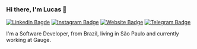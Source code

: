 ### Hi there, I'm Lucas 👋

[![Linkedin Bagde](https://img.shields.io/badge/-LinkedIn-0e76a8?style=flat-square&logo=Linkedin&logoColor=white)](https://www.linkedin.com/in/lucasffgomes/) [![Instagram Badge](https://img.shields.io/badge/-Instagram-e4405f?style=flat-square&logo=Instagram&logoColor=white)](https://instagram.com/lucasffgomes_/) [![Website Badge](https://img.shields.io/badge/Website-3b5998?style=flat-square&logo=google-chrome&logoColor=white)](https://lucasffgomes.com.br) [![Telegram Badge](https://img.shields.io/badge/-Telegram-0088cc?style=flat-square&logo=Telegram&logoColor=white)](https://t.me/lucasffgomes)

I'm a Software Developer, from Brazil, living in São Paulo and currently working at Gauge.

